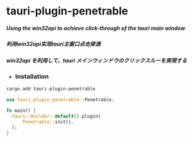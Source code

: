 # tauri-plugin-penetrable</h1>


##### Using the win32api to achieve click-through of the tauri main window
##### 利用win32api实现tauri主窗口点击穿透
##### win32api を利用して、tauri メインウィンドウのクリックスルーを実現する

- ### Installation 
 
```bash
cargo add tauri-plugin-penetrable
```



```rust
use tauri_plugin_penetrable::Penetrable;

fn main() {
  tauri::Builder::default().plugin(
      Penetrable::init(),
  );
}
```

